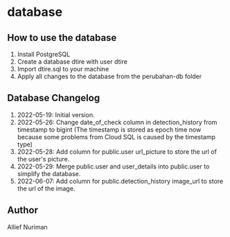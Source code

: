 # database

## How to use the database
1. Install PostgreSQL
2. Create a database dtire with user dtire
3. Import dtire.sql to your machine
4. Apply all changes to the database from the perubahan-db folder


## Database Changelog
1. 2022-05-19: Initial version.
2. 2022-05-26: Change date_of_check column in detection_history from timestamp to bigint (The timestamp is stored as epoch time now because some problems from Cloud SQL is caused by the timestamp type)
3. 2022-05-28: Add column for public.user url_picture to store the url of the user's picture.
4. 2022-05-29: Merge public.user and user_details into public.user to simplify the database.
5. 2022-06-07: Add column for public.detection_history image_url to store the url of the image.


## Author
Allief Nuriman
